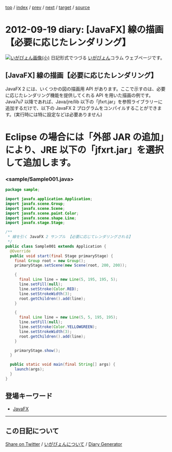 [top](https://igapyon.github.io/diary/) 
 / [index](https://igapyon.github.io/diary/2012/index.html) 
 / [prev](https://igapyon.github.io/diary/2012/ig120918.html) 
 / [next](https://igapyon.github.io/diary/2012/ig120920.html) 
 / [target](https://igapyon.github.io/diary/2012/ig120919.html) 
 / [source](https://github.com/igapyon/diary/blob/gh-pages/2012/ig120919.html.src.md) 

2012-09-19 diary: [JavaFX] 線の描画【必要に応じたレンダリング】
=====================================================================================================
[![いがぴょん画像(小)](https://igapyon.github.io/diary/images/iga200306s.jpg "いがぴょん")](https://igapyon.github.io/diary/memo/memoigapyon.html) 日記形式でつづる [いがぴょん](https://igapyon.github.io/diary/memo/memoigapyon.html)コラム ウェブページです。

## [JavaFX] 線の描画【必要に応じたレンダリング】

JavaFX 2 には、いくつかの図の描画用 API があります。ここで示すのは、必要に応じたレンダリング機能を提供してくれる API を用いた描画の例です。
Java7u7 以降であれば、Java/jre/lib 以下の「jfxrt.jar」を参照ライブラリーに追加するだけで、以下の JavaFX 2 プログラムをコンパイルすることができます。(実行時には特に設定などは必要ありません)
# Eclipse の場合には「外部 JAR の追加」により、JRE 以下の「jfxrt.jar」を選択して追加します。

### <sample/Sample001.java>


```java
package sample;

import javafx.application.Application;
import javafx.scene.Group;
import javafx.scene.Scene;
import javafx.scene.paint.Color;
import javafx.scene.shape.Line;
import javafx.stage.Stage;

/**
 * 線を引く JavaFX 2 サンプル 【必要に応じてレンダリングされる】
 */
public class Sample001 extends Application {
  @Override
  public void start(final Stage primaryStage) {
    final Group root = new Group();
    primaryStage.setScene(new Scene(root, 200, 200));

    {
      final Line line = new Line(5, 195, 195, 5);
      line.setFill(null);
      line.setStroke(Color.RED);
      line.setStrokeWidth(3);
      root.getChildren().add(line);
    }

    {
      final Line line = new Line(5, 5, 195, 195);
      line.setFill(null);
      line.setStroke(Color.YELLOWGREEN);
      line.setStrokeWidth(3);
      root.getChildren().add(line);
    }

    primaryStage.show();
  }

  public static void main(final String[] args) {
    launch(args);
  }
}
```



## 登場キーワード

* [JavaFX](https://igapyon.github.io/diary/keyword/javafx.html)

----------------------------------------------------------------------------------------------------

## この日記について

[Share on Twitter](https://twitter.com/intent/tweet?hashtags=igapyon%2Cdiary%2C%E3%81%84%E3%81%8C%E3%81%B4%E3%82%87%E3%82%93%2CJavaFX&text=%5BJavaFX%5D+%E7%B7%9A%E3%81%AE%E6%8F%8F%E7%94%BB%E3%80%90%E5%BF%85%E8%A6%81%E3%81%AB%E5%BF%9C%E3%81%98%E3%81%9F%E3%83%AC%E3%83%B3%E3%83%80%E3%83%AA%E3%83%B3%E3%82%B0%E3%80%91&url=https%3A%2F%2Figapyon.github.io%2Fdiary%2F2012%2Fig120919.html) / [いがぴょんについて](https://igapyon.github.io/diary/memo/memoigapyon.html) / [Diary Generator](https://github.com/igapyon/igapyonv3)
